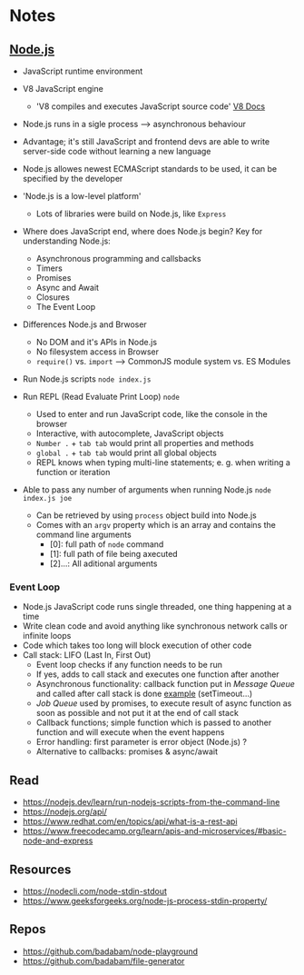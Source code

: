 # Notes

## [Node.js](https://nodejs.dev/learn)

- JavaScript runtime environment
- V8 JavaScript engine
  - 'V8 compiles and executes JavaScript source code' [V8 Docs](https://v8.dev/docs)
- Node.js runs in a sigle process --> asynchronous behaviour
- Advantage; it's still JavaScript and frontend devs are able to write server-side code without learning a new language
- Node.js allowes newest ECMAScript standards to be used, it can be specified by the developer
- 'Node.js is a low-level platform'
  - Lots of libraries were build on Node.js, like `Express`
- Where does JavaScript end, where does Node.js begin? Key for understanding Node.js:
  - Asynchronous programming and callsbacks
  - Timers
  - Promises
  - Async and Await
  - Closures
  - The Event Loop
- Differences Node.js and Brwoser

  - No DOM and it's APIs in Node.js
  - No filesystem access in Browser
  - `require()` vs. `import` --> CommonJS module system vs. ES Modules

- Run Node.js scripts `node index.js`
- Run REPL (Read Evaluate Print Loop) `node`
  - Used to enter and run JavaScript code, like the console in the browser
  - Interactive, with autocomplete, JavaScript objects
  - `Number .` + `tab tab` would print all properties and methods
  - `global .` + `tab tab` would print all global objects
  - REPL knows when typing multi-line statements; e. g. when writing a function or iteration
- Able to pass any number of arguments when running Node.js `node index.js joe`
  - Can be retrieved by using `process` object build into Node.js
  - Comes with an `argv` property which is an array and contains the command line arguments
    - [0]: full path of `node` command
    - [1]: full path of file being axecuted
    - [2]...: All aditional arguments

### Event Loop

- Node.js JavaScript code runs single threaded, one thing happening at a time
- Write clean code and avoid anything like synchronous network calls or infinite loops
- Code which takes too long will block execution of other code
- Call stack: LIFO (Last In, First Out)
  - Event loop checks if any function needs to be run
  - If yes, adds to call stack and executes one function after another
  - Asynchronous functionality: callback function put in _Message Queue_ and called after call stack is done [example](https://nodejs.dev/learn/the-nodejs-event-loop) (setTimeout...)
  - _Job Queue_ used by promises, to execute result of async function as soon as possible and not put it at the end of call stack
  - Callback functions; simple function which is passed to another function and will execute when the event happens
  - Error handling: first parameter is error object (Node.js) ?
  - Alternative to callbacks: promises & async/await

## Read

- https://nodejs.dev/learn/run-nodejs-scripts-from-the-command-line
- https://nodejs.org/api/
- https://www.redhat.com/en/topics/api/what-is-a-rest-api
- https://www.freecodecamp.org/learn/apis-and-microservices/#basic-node-and-express

## Resources

- https://nodecli.com/node-stdin-stdout
- https://www.geeksforgeeks.org/node-js-process-stdin-property/

## Repos

- https://github.com/badabam/node-playground
- https://github.com/badabam/file-generator

